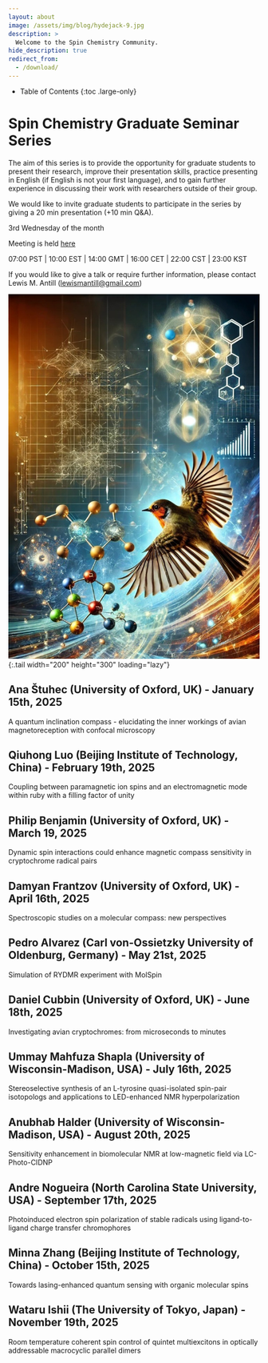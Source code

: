 ```yaml
---
layout: about
image: /assets/img/blog/hydejack-9.jpg
description: >
  Welcome to the Spin Chemistry Community.
hide_description: true
redirect_from:
  - /download/
---
```


<!-- Google tag (gtag.js) -->
<script async src="https://www.googletagmanager.com/gtag/js?id=G-STRM3GYD69"></script>
<script>
  window.dataLayer = window.dataLayer || [];
  function gtag(){dataLayer.push(arguments);}
  gtag('js', new Date());

  gtag('config', 'G-STRM3GYD69');
</script>

- Table of Contents
{:toc .large-only}

# Spin Chemistry Graduate Seminar Series

The aim of this series is to provide the opportunity for graduate students to present their research, improve their presentation skills, practice presenting in English (if English is not your first language), and to gain further experience in discussing their work with researchers outside of their group. 

We would like to invite graduate students to participate in the series by giving a 20 min presentation (+10 min Q&A).

3rd Wednesday of the month

Meeting is held [here](https://riken-jp.zoom.us/j/96309792382?pwd=9rbcZYgA7yfRPINS2MSsEXkoUQq9aJ.1)

07:00 PST | 10:00 EST | 14:00 GMT | 16:00 CET | 22:00 CST | 23:00 KST

If you would like to give a talk or require further information, please contact Lewis M. Antill (lewismantill@gmail.com)

![poster](assets/img/SCGSS_poster.jpg){:.tail width="200" height="300" loading="lazy"}

## Ana Štuhec (University of Oxford, UK) - January 15th, 2025

A quantum inclination compass - elucidating the inner workings of avian magnetoreception with confocal microscopy

## Qiuhong Luo (Beijing Institute of Technology, China) - February 19th, 2025

Coupling between paramagnetic ion spins and an electromagnetic mode within ruby with a filling factor of unity

## Philip Benjamin (University of Oxford, UK) - March 19, 2025

Dynamic spin interactions could enhance magnetic compass sensitivity in cryptochrome radical pairs

## Damyan Frantzov (University of Oxford, UK) - April 16th, 2025

Spectroscopic studies on a molecular compass: new perspectives

## Pedro Alvarez (Carl von-Ossietzky University of Oldenburg, Germany) - May 21st, 2025

Simulation of RYDMR experiment with MolSpin

## Daniel Cubbin (University of Oxford, UK) - June 18th, 2025

Investigating avian cryptochromes: from microseconds to minutes

## Ummay Mahfuza Shapla (University of Wisconsin-Madison, USA) - July 16th, 2025

Stereoselective synthesis of an L-tyrosine quasi-isolated spin-pair isotopologs and applications to LED-enhanced NMR hyperpolarization

## Anubhab Halder (University of Wisconsin-Madison, USA) - August 20th, 2025

Sensitivity enhancement in biomolecular NMR at low-magnetic field via LC-Photo-CIDNP

## Andre Nogueira (North Carolina State University, USA) - September 17th, 2025

Photoinduced electron spin polarization of stable radicals using ligand-to-ligand charge transfer chromophores

## Minna Zhang (Beijing Institute of Technology, China) - October 15th, 2025

Towards lasing-enhanced quantum sensing with organic molecular spins

## Wataru Ishii (The University of Tokyo, Japan) - November 19th, 2025

Room temperature coherent spin control of quintet multiexcitons in optically addressable macrocyclic parallel dimers

